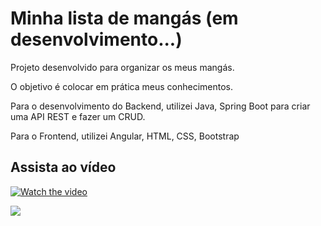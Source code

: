 # Minha lista de mangás (em desenvolvimento...)

Projeto desenvolvido para organizar os meus mangás.

O objetivo é colocar em prática meus conhecimentos.

Para o desenvolvimento do Backend, utilizei Java, Spring Boot para criar uma API REST e fazer um CRUD.

Para o Frontend, utilizei Angular, HTML, CSS, Bootstrap
## Assista ao vídeo

[![Watch the video](https://i.imgur.com/StBlP45.png)](https://youtu.be/B9QqAcCkDWs)

<img src= 'https://i.imgur.com/StBlP45.png' >
